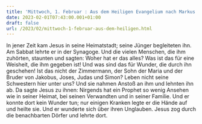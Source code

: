 ```yaml
---
title: 'Mittwoch, 1. Februar : Aus dem Heiligen Evangelium nach Markus 6,1b-6.'
date: 2023-02-01T07:43:00.001+01:00
draft: false
url: /2023/02/mittwoch-1-februar-aus-dem-heiligen.html
---
```


In jener Zeit kam Jesus in seine Heimatstadt; seine Jünger begleiteten ihn. Am Sabbat lehrte er in der Synagoge. Und die vielen Menschen, die ihm zuhörten, staunten und sagten: Woher hat er das alles? Was ist das für eine Weisheit, die ihm gegeben ist! Und was sind das für Wunder, die durch ihn geschehen! Ist das nicht der Zimmermann, der Sohn der Maria und der Bruder von Jakobus, Joses, Judas und Simon? Leben nicht seine Schwestern hier unter uns? Und sie nahmen Anstoß an ihm und lehnten ihn ab. Da sagte Jesus zu ihnen: Nirgends hat ein Prophet so wenig Ansehen wie in seiner Heimat, bei seinen Verwandten und in seiner Familie. Und er konnte dort kein Wunder tun; nur einigen Kranken legte er die Hände auf und heilte sie. Und er wunderte sich über ihren Unglauben. Jesus zog durch die benachbarten Dörfer und lehrte dort.